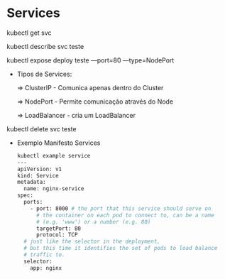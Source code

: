 # Services

kubectl get svc

kubectl describe svc teste

kubectl expose deploy teste —port=80 —type=NodePort

- Tipos de Services:
    
    ⇒ ClusterIP -  Comunica apenas dentro do Cluster
    
    ⇒ NodePort - Permite comunicação através  do Node
    
    ⇒ LoadBalancer - cria um LoadBalancer
    

kubectl delete svc teste

- Exemplo Manifesto Services
    
    ```bash
    kubectl example service  
    ---
    apiVersion: v1
    kind: Service
    metadata:
      name: nginx-service
    spec:
      ports:
        - port: 8000 # the port that this service should serve on
          # the container on each pod to connect to, can be a name
          # (e.g. 'www') or a number (e.g. 80)
          targetPort: 80
          protocol: TCP
      # just like the selector in the deployment,
      # but this time it identifies the set of pods to load balance
      # traffic to.
      selector:
        app: nginx
    ```